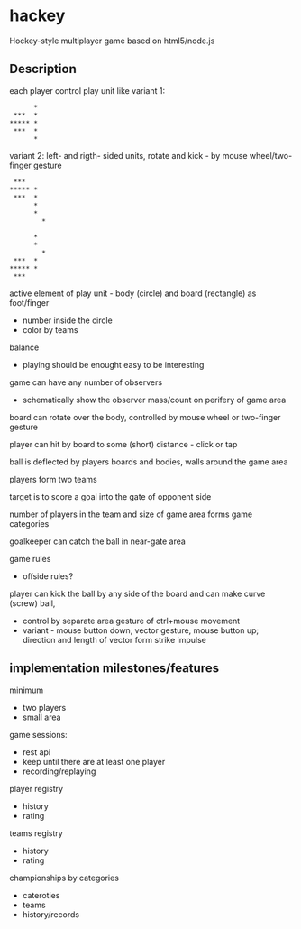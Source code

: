 hackey
======

Hockey-style multiplayer game based on html5/node.js

## Description

each player control play unit like
variant 1:

```
      *
 ***  *
***** *
 ***  *
      *
```

variant 2: left- and rigth- sided units, rotate and kick - by mouse wheel/two-finger gesture

```
 ***  
***** *
 ***  *
      *
      *
	    *
```	  
	  
```
      *
      *
	    *
 ***  *
***** *
 ***
```	  
	  
active element of play unit - body (circle) and board (rectangle) as foot/finger
* number inside the circle
* color by teams

balance
* playing should be enought easy to be interesting

game can have any number of observers
* schematically show the observer mass/count on perifery of game area

board can rotate over the body, controlled by mouse wheel or two-finger gesture	  

player can hit by board to some (short) distance - click or tap

ball is deflected by players boards and bodies, walls around the game area

players form two teams

target is to score a goal into the gate of opponent side

number of players in the team and size of game area forms game categories

goalkeeper can catch the ball in near-gate area

game rules
* offside rules? 

player can kick the ball by any side of the board and can make curve (screw) ball, 
* control by separate area gesture of ctrl+mouse movement
* variant - mouse button down, vector gesture, mouse button up; direction and length of vector form strike impulse

## implementation milestones/features
 
minimum
* two players
* small area

game sessions:
* rest api
* keep until there are at least one player
* recording/replaying 

player registry
* history
* rating

teams registry
* history
* rating

championships by categories
* cateroties
* teams
* history/records
